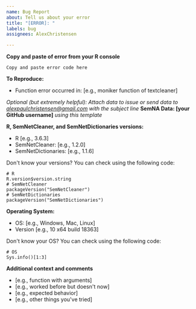 ```yaml
---
name: Bug Report
about: Tell us about your error
title: "[ERROR]: "
labels: bug
assignees: AlexChristensen

---
```


<!--- Please replace information in the [square brackets] and delete the brackets -->

**Copy and paste of error from your R console**
```
Copy and paste error code here
```

**To Reproduce:**
- Function error occurred in: [e.g., moniker function of textcleaner]

*Optional (but extremely helpful): Attach data to issue or send data to alexpaulchristensen@gmail.com with the subject line* **SemNA Data: [your GitHub username]** *using this template* 

**R, SemNetCleaner, and SemNetDictionaries versions:**
- R [e.g., 3.6.3]
- SemNetCleaner: [e.g., 1.2.0]
- SemNetDictionaries: [e.g., 1.1.6]

Don't know your versions? You can check using the following code:
```
# R
R.version$version.string
# SemNetCleaner
packageVersion("SemNetCleaner")
# SemNetDictionaries
packageVersion("SemNetDictionaries")
```

**Operating System:**
 - OS: [e.g., Windows, Mac, Linux]
 - Version [e.g., 10 x64 build 18363]

Don't know your OS? You can check using the following code:
```
# OS
Sys.info()[1:3]
```

**Additional context and comments**
- [e.g., function with arguments]
- [e.g., worked before but doesn't now]
- [e.g., expected behavior]
- [e.g., other things you've tried]
